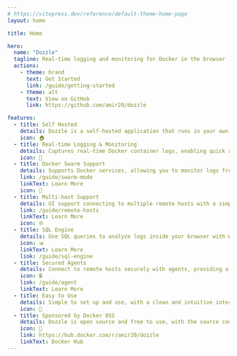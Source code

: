 ```yaml
---
# https://vitepress.dev/reference/default-theme-home-page
layout: home

title: Home

hero:
  name: "Dozzle"
  tagline: Real-time logging and monitoring for Docker in the browser
  actions:
    - theme: brand
      text: Get Started
      link: /guide/getting-started
    - theme: alt
      text: View on GitHub
      link: https://github.com/amir20/dozzle

features:
  - title: Self Hosted
    details: Dozzle is a self-hosted application that runs in your own infrastructure, ensuring your logs remain private and secure.
    icon: 🏠
  - title: Real-time Logging & Monitoring
    details: Captures real-time Docker container logs, enabling quick and efficient issue diagnosis.
    icon: 🚀
  - title: Docker Swarm Support
    details: Supports Docker services, allowing you to monitor logs from multiple nodes in a single interface.
    link: /guide/swarm-mode
    linkText: Learn More
    icon: 🐳
  - title: Multi-host Support
    details: UI support connecting to multiple remote hosts with a simple drop down to choose between different hosts.
    link: /guide/remote-hosts
    linkText: Learn More
    icon: 🌐
  - title: SQL Engine
    details: Use SQL queries to analyze logs inside your browser with WebAssembly and DuckDB.
    icon: 📊
    linkText: Learn More
    link: /guide/sql-engine
  - title: Secured Agents
    details: Connect to remote hosts securely with agents, providing a more secure way to connect to remote hosts.
    icon: 🔒
    link: /guide/agent
    linkText: Learn More
  - title: Easy to Use
    details: Simple to set up and use, with a clean and intuitive interface that requires no additional configuration.
    icon: 🎨
  - title: Sponsored by Docker OSS
    details: Dozzle is open source and free to use, with the source code available on GitHub.
    icon: 📜
    link: https://hub.docker.com/r/amir20/dozzle
    linkText: Docker Hub
---
```

